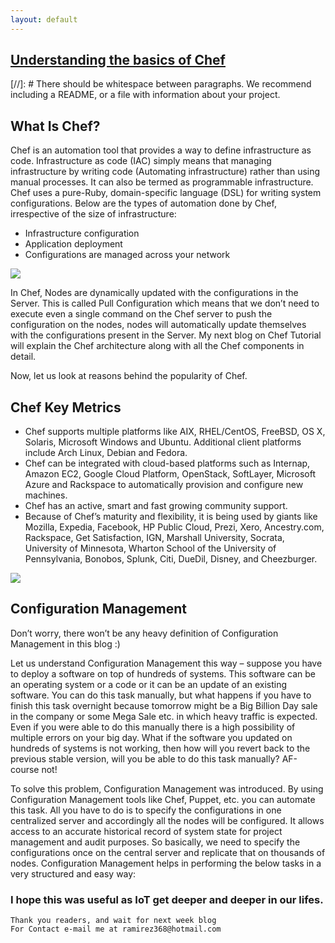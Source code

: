 ```yaml
---
layout: default
---
```



## [Understanding the basics of Chef](https://www.youtube.com/watch?v=04oITjdLtho)

[//]: #  There should be whitespace between paragraphs. We recommend including a README, or a file with information about your project.

## What Is Chef?
Chef is an automation tool that provides a way to define infrastructure as code. Infrastructure as code (IAC) simply means that managing infrastructure by writing code (Automating infrastructure) rather than using manual processes. It can also be termed as programmable infrastructure. Chef uses a pure-Ruby, domain-specific language (DSL) for writing system configurations. Below are the types of automation done by Chef, irrespective of the size of infrastructure:

* Infrastructure configuration
* Application deployment 
* Configurations are managed across your network


![](https://msystechnologies.com/wp-content/uploads/2018/04/chef.png) 

In Chef, Nodes are dynamically updated with the configurations in the Server. This is called Pull Configuration which means that we don’t need to execute even a single command on the Chef server to push the configuration on the nodes, nodes will automatically update themselves with the configurations present in the Server. My next blog on Chef Tutorial will explain the Chef architecture along with all the Chef components in detail.

Now, let us look at reasons behind the popularity of Chef.

## Chef Key Metrics

* Chef supports multiple platforms like AIX, RHEL/CentOS, FreeBSD, OS X, Solaris, Microsoft Windows and Ubuntu. Additional client platforms include Arch Linux, Debian and Fedora.
* Chef can be integrated with cloud-based platforms such as Internap, Amazon EC2, Google Cloud Platform, OpenStack, SoftLayer, Microsoft Azure and Rackspace to automatically provision and configure new machines.
* Chef has an active, smart and fast growing community support.
* Because of Chef’s maturity and flexibility, it is being used by giants like Mozilla, Expedia, Facebook, HP Public Cloud, Prezi, Xero, Ancestry.com, Rackspace, Get Satisfaction, IGN, Marshall University, Socrata, University of Minnesota, Wharton School of the University of Pennsylvania, Bonobos, Splunk, Citi, DueDil, Disney, and Cheezburger.

![ ](https://intellipaat.com/blog/wp-content/uploads/2018/11/How-Chef-Works.png)

## Configuration Management
Don’t worry, there won’t be any heavy definition of Configuration Management in this blog :)

Let us understand Configuration Management this way – suppose you have to deploy a software on top of hundreds of systems. This software can be an operating system or a code or it can be an update of an existing software. You can do this task manually, but what happens if you have to finish this task overnight because tomorrow might be a Big Billion Day sale in the company or some Mega Sale etc. in which heavy traffic is expected. Even if you were able to do this manually there is a high possibility of multiple errors on your big day. What if the software you updated on hundreds of systems is not working, then how will you revert back to the previous stable version, will you be able to do this task manually? AF-course not!

To solve this problem, Configuration Management was introduced. By using Configuration Management tools like Chef, Puppet, etc. you can automate this task. All you have to do is to specify the configurations in one centralized server and accordingly all the nodes will be configured. It allows access to an accurate historical record of system state for project management and audit purposes. So basically, we need to specify the configurations once on the central server and replicate that on thousands of nodes. Configuration Management helps in performing the below tasks in a very structured and easy way:



### I hope this was useful as IoT get deeper and deeper in our lifes.


```
Thank you readers, and wait for next week blog
For Contact e-mail me at ramirez368@hotmail.com

```
